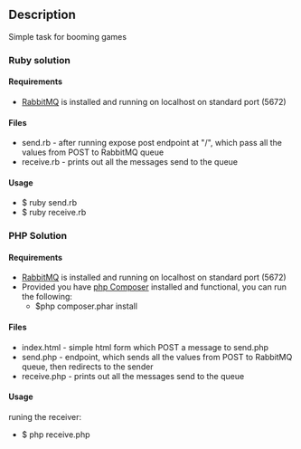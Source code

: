 ## Description 
Simple task for booming games

### Ruby solution

#### Requirements
*    [RabbitMQ](https://www.rabbitmq.com/download.html) is installed and running on localhost on standard port (5672)

#### Files
*    send.rb - after running expose post endpoint at "/", which pass all the values from POST to RabbitMQ queue
*    receive.rb - prints out all the messages send to the queue

#### Usage
*   $ ruby send.rb
*   $ ruby receive.rb

### PHP Solution

#### Requirements
*    [RabbitMQ](https://www.rabbitmq.com/download.html) is installed and running on localhost on standard port (5672)
*    Provided you have [php Composer](https://getcomposer.org/doc/00-intro.md) installed and functional, you can run the following:
     *    $php composer.phar install


#### Files
*    index.html - simple html form which POST a message to send.php
*    send.php - endpoint, which sends all the values from POST to RabbitMQ queue, then redirects to the sender
*    receive.php - prints out all the messages send to the queue

#### Usage
runing the receiver:
*   $ php receive.php
